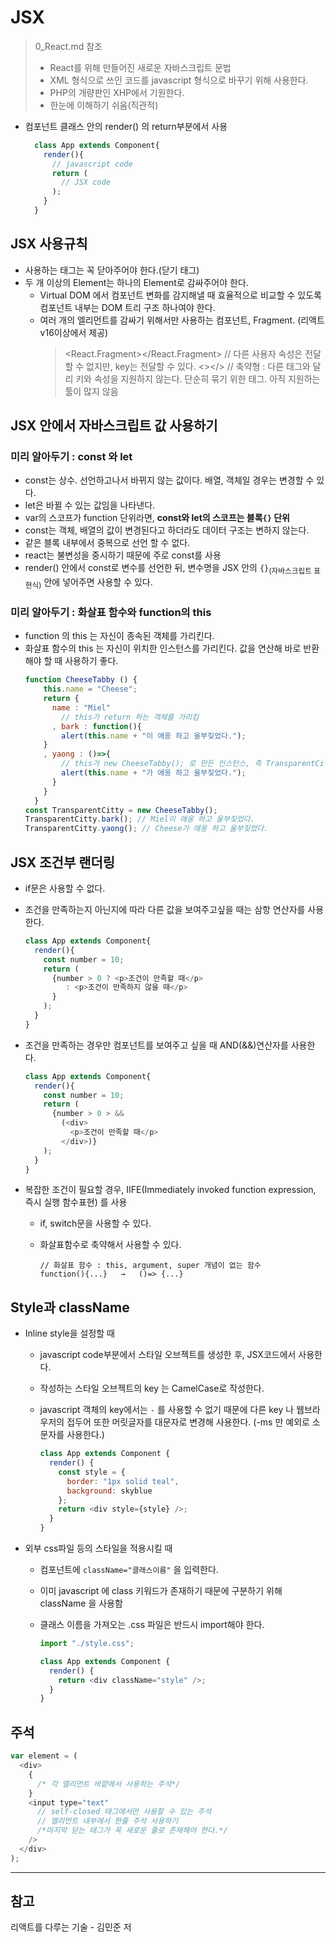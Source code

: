 # JSX

> 0_React.md 참조
>
> - React를 위해 만들어진 새로운 자바스크립트 문법
> - XML 형식으로 쓰인 코드를 javascript 형식으로 바꾸기 위해 사용한다.
> - PHP의 개량판인 XHP에서 기원한다.
> - 한눈에 이해하기 쉬움(직관적)

- 컴포넌트 클래스 안의 render() 의 return부분에서 사용
  ```javascript
    class App extends Component{
      render(){
        // javascript code
        return (
          // JSX code
        );
      }
    }
  ```

## JSX 사용규칙

- 사용하는 태그는 꼭 닫아주어야 한다.(닫기 태그)
- 두 개 이상의 Element는 하나의 Element로 감싸주어야 한다.
  - Virtual DOM 에서 컴포넌트 변화를 감지해낼 때 효율적으로 비교할 수 있도록 컴포넌트 내부는 DOM 트리 구조 하나여야 한다.
  - 여러 개의 엘리먼트를 감싸기 위해서만 사용하는 컴포넌트, Fragment. (리액트 v16이상에서 제공)
    > <React.Fragment></React.Fragment>
    > <Fragment></Fragment> // 다른 사용자 속성은 전달할 수 없지만, key는 전달할 수 있다.
    > <></> // 축약형 : 다른 태그와 달리 키와 속성을 지원하지 않는다. 단순히 묶기 위한 태그. 아직 지원하는 툴이 많지 않음

## JSX 안에서 자바스크립트 값 사용하기

### 미리 알아두기 : const 와 let
  - const는 상수. 선언하고나서 바뀌지 않는 값이다. 배열, 객체일 경우는 변경할 수 있다.
  - let은 바뀔 수 있는 값임을 나타낸다.
  - var의 스코프가 function 단위라면, **const와 let의 스코프는 블록`{}` 단위**
  - const는 객체, 배열의 값이 변경된다고 하더라도 데이터 구조는 변하지 않는다.
  - 같은 블록 내부에서 중복으로 선언 할 수 없다.
  - react는 불변성을 중시하기 때문에 주로 const를 사용
  - render() 안에서 const로 변수를 선언한 뒤, 변수명을 JSX 안의 `{}`<sub>(자바스크립트 표현식)</sub> 안에 넣어주면 사용할 수 있다.

### 미리 알아두기 : 화살표 함수와 function의 **this**
- function 의 this 는 자신이 종속된 객체를 가리킨다.
- 화살표 함수의 this 는 자신이 위치한 인스턴스를 가리킨다. 값을 연산해 바로 반환해야 할 때 사용하기 좋다.
  ```javascript
  function CheeseTabby () {
      this.name = "Cheese";
      return {
        name : "Miel"
          // this가 return 하는 객체를 가리킴
        , bark : function(){
          alert(this.name + "이 애옹 하고 울부짖었다.");
      }
      , yaong : ()=>{
          // this가 new CheeseTabby(); 로 만든 인스턴스, 즉 TransparentCitty를 가리킨다.
          alert(this.name + "가 애옹 하고 울부짖었다.");
        }
      }
    }
  const TransparentCitty = new CheeseTabby();
  TransparentCitty.bark(); // Miel이 애옹 하고 울부짖었다.
  TransparentCitty.yaong(); // Cheese가 애옹 하고 울부짖었다.
  ```

## JSX 조건부 랜더링

- if문은 사용할 수 없다.
- 조건을 만족하는지 아닌지에 따라 다른 값을 보여주고싶을 때는 삼항 연산자를 사용한다.

  ```javascript
  class App extends Component{
    render(){
      const number = 10;
      return (
        {number > 0 ? <p>조건이 만족할 때</p>
           : <p>조건이 만족하지 않을 때</p>
        }
      );
    }
  }
  ```

- 조건을 만족하는 경우만 컴포넌트를 보여주고 싶을 때 AND(&&)연산자를 사용한다.

  ```javascript
  class App extends Component{
    render(){
      const number = 10;
      return (
        {number > 0 > &&
          (<div>
            <p>조건이 만족할 때</p>
          </div>)}
      );
    }
  }
  ```

- 복잡한 조건이 필요할 경우, IIFE(Immediately invoked function expression, 즉시 실행 함수표현) 를 사용

  - if, switch문을 사용할 수 있다.
  - 화살표함수로 축약해서 사용할 수 있다.

    ```
    // 화살표 함수 : this, argument, super 개념이 없는 함수
    function(){...}   →   ()=> {...}
    ```

## Style과 className

- Inline style을 설정할 때

  - javascript code부분에서 스타일 오브젝트를 생성한 후, JSX코드에서 사용한다.
  - 작성하는 스타일 오브젝트의 key 는 CamelCase로 작성한다.
  - javascript 객체의 key에서는 `-` 를 사용할 수 없기 때문에 다른 key 나 웹브라우저의 접두어 또한 머릿글자를 대문자로 변경해 사용한다. (-ms 만 예외로 소문자를 사용한다.)

    ```javascript
    class App extends Component {
      render() {
        const style = {
          border: "1px solid teal",
          background: skyblue
        };
        return <div style={style} />;
      }
    }
    ```

- 외부 css파일 등의 스타일을 적용시킬 때

  - 컴포넌트에 `className="클래스이름"` 을 입력한다.
  - 이미 javascript 에 class 키워드가 존재하기 때문에 구분하기 위해 className 을 사용함
  - 클래스 이름을 가져오는 .css 파일은 반드시 import해야 한다.

    ```javascript
    import "./style.css";

    class App extends Component {
      render() {
        return <div className="style" />;
      }
    }
    ```

## 주석

```javascript
var element = (
  <div>
    {
      /* 각 엘리먼트 바깥에서 사용하는 주석*/
    }
    <input type="text"
      // self-closed 태그에서만 사용할 수 있는 주석
      // 엘리먼트 내부에서 한줄 주석 사용하기
      /*마지막 닫는 태그가 꼭 새로운 줄로 존재해야 한다.*/
    />
  </div>
);
```
---
## 참고
리액트를 다루는 기술 - 김민준 저